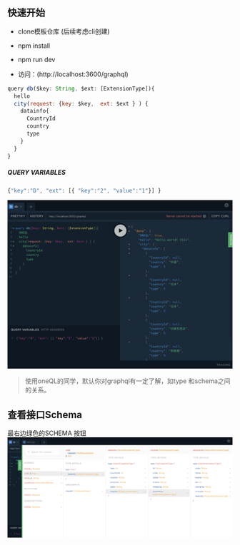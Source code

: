 快速开始
------

- clone模板仓库 (后续考虑cli创建)
- npm install
- npm run dev

- 访问：(http://localhost:3600/graphql)

```js
query db($key: String, $ext: [ExtensionType]){
  hello
  city(request: {key: $key,  ext: $ext } ) {
    datainfo{
      CountryId
      country
      type
    }
  }
}
```

##### QUERY VARIABLES
```js
{"key":"D", "ext": [{ "key":"2", "value":"1"}] }
```

![avatar](../doc/oneQL-example.png)

> 使用oneQL的同学，默认你对graphql有一定了解，如type 和schema之间的关系。

查看接口Schema
------
最右边绿色的SCHEMA 按钮
![avatar](../doc/schema-detail.png)